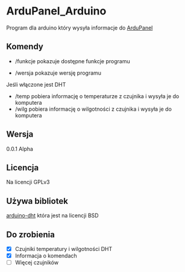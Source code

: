 # ArduPanel_Arduino
Program dla arduino który wysyła informacje do [ArduPanel](https://github.com/mateuszpiela/ArduPanel/)
## Komendy
- /funkcje pokazuje dostępne funkcje programu

- /wersja pokazuje wersję programu

Jeśli włączone jest DHT

- /temp pobiera informację o temperaturze z czujnika i wysyła je do komputera
- /wilg pobiera informację o wilgotności z czujnika i wysyła je do komputera
## Wersja
0.0.1 Alpha
## Licencja
Na licencji GPLv3
## Używa bibliotek
[arduino-dht](https://github.com/markruys/arduino-DHT) która jest na licencji BSD
## Do zrobienia
- [X] Czujniki temperatury i wilgotności DHT
- [X] Informacja o komendach
- [ ] Więcej czujników
